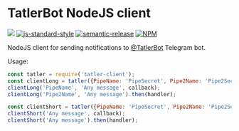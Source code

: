 # TatlerBot NodeJS client

![](https://github.com/nordluf/tatler-client/workflows/Node%20CI/badge.svg)
[![js-standard-style](https://img.shields.io/badge/code%20style-standard-brightgreen.svg)](http://standardjs.com/)
[![semantic-release](https://img.shields.io/badge/semver-semantic%20release-e10079.svg)](https://github.com/semantic-release/semantic-release)
[![NPM](https://nodei.co/npm/tatler-client.png)](https://nodei.co/npm/tatler-client/)

NodeJS client for sending notifications to [@TatlerBot](https://t.me/tatlerbot) Telegram bot. 

Usage:
```javascript
const tatler = require('tatler-client');
const clientLong = tatler({PipeName: 'PipeSecret', Pipe2Name: 'Pipe2Secret', ...});
clientLong('PipeName', 'Any message', callback);
clientLong('Pipe2Name', 'Any message').then(handler);

const clientShort = tatler({PipeName: 'PipeSecret', Pipe2Name: 'Pipe2Secret', ...}, 'PipeName');
clientShort('Any message', callback);
clientShort('Any message').then(handler);
```
